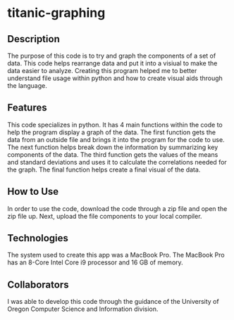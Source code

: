 # titanic-graphing

## Description
The purpose of this code is to try and graph the components of a set of data. This code helps rearrange data and put it into a visiual to make the data easier to analyze. Creating this program helped me to better understand file usage within python and how to create visual aids through the language.

## Features
This code specializes in python. It has 4 main functions within the code to help the program display a graph of the data. The first function gets the data from an outside file and brings it into the program for the code to use. The next function helps break down the information by summarizing key components of the data. The third function gets the values of the means and standard deviations and uses it to calculate the correlations needed for the graph. The final function helps create a final visual of the data.

## How to Use
In order to use the code, download the code through a zip file and open the zip file up. Next, upload the file components to your local compiler.

## Technologies
The system used to create this app was a MacBook Pro. The MacBook Pro has an 8-Core Intel Core i9 processor and 16 GB of memory.

## Collaborators
I was able to develop this code through the guidance of the University of Oregon Computer Science and Information division.

